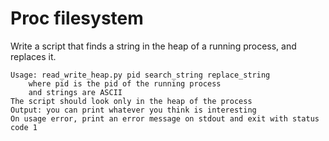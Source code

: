 # Proc filesystem
Write a script that finds a string in the heap of a running process, and replaces it.

    Usage: read_write_heap.py pid search_string replace_string
        where pid is the pid of the running process
        and strings are ASCII
    The script should look only in the heap of the process
    Output: you can print whatever you think is interesting
    On usage error, print an error message on stdout and exit with status code 1

